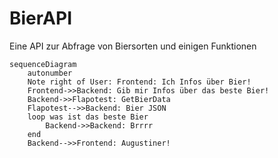 # BierAPI
Eine API zur Abfrage von Biersorten und einigen Funktionen

```mermaid
sequenceDiagram
    autonumber
    Note right of User: Frontend: Ich Infos über Bier!
    Frontend->>Backend: Gib mir Infos über das beste Bier!
    Backend->>Flapotest: GetBierData
    Flapotest-->>Backend: Bier JSON
    loop was ist das beste Bier
        Backend->>Backend: Brrrr 
    end
    Backend-->>Frontend: Augustiner!
```
